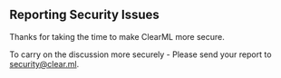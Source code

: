 ## Reporting Security Issues

Thanks for taking the time to make ClearML more secure.

To carry on the discussion more securely - Please send your report to [security@clear.ml](mailto:security@clear.ml).